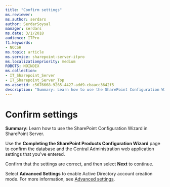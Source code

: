 ```yaml
---
title: "Confirm settings"
ms.reviewer: 
ms.author: serdars
author: SerdarSoysal
manager: serdars
ms.date: 3/1/2018
audience: ITPro
f1.keywords:
- NOCSH
ms.topic: article
ms.service: sharepoint-server-itpro
ms.localizationpriority: medium
ROBOTS: NOINDEX
ms.collection:
- IT_Sharepoint_Server
- IT_Sharepoint_Server_Top
ms.assetid: c5676668-9265-4427-add9-cbaacc3642f5
description: "Summary: Learn how to use the SharePoint Configuration Wizard in SharePoint Server."
---
```


# Confirm settings

 **Summary:** Learn how to use the SharePoint Configuration Wizard in SharePoint Server. 
  
Use the **Completing the SharePoint Products Configuration Wizard** page to confirm the database and the Central Administration web application settings that you've entered. 
  
Confirm that the settings are correct, and then select **Next** to continue. 
  
Select **Advanced Settings** to enable Active Directory account creation mode. For more information, see [Advanced settings](advanced-settings.md).
  

